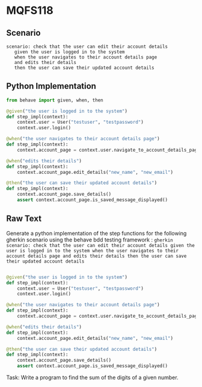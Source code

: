 # MQFS118
## Scenario
```gherkin
scenario: check that the user can edit their account details 
   given the user is logged in to the system 
   when the user navigates to their account details page 
   and edits their details 
   then the user can save their updated account details
```


## Python Implementation
```python
from behave import given, when, then

@given("the user is logged in to the system")
def step_impl(context):
    context.user = User("testuser", "testpassword")
    context.user.login()

@when("the user navigates to their account details page")
def step_impl(context):
    context.account_page = context.user.navigate_to_account_details_page()

@when("edits their details")
def step_impl(context):
    context.account_page.edit_details("new_name", "new_email")

@then("the user can save their updated account details")
def step_impl(context):
    context.account_page.save_details()
    assert context.account_page.is_saved_message_displayed()
```


## Raw Text
Generate a python implementation of the step functions for the following gherkin scenario using the behave bdd testing framework : ```gherkin scenario: check that the user can edit their account details given the user is logged in to the system when the user navigates to their account details page and edits their details then the user can save their updated account details ```



```python from behave import given, when, then

@given("the user is logged in to the system")
def step_impl(context):
    context.user = User("testuser", "testpassword")
    context.user.login()

@when("the user navigates to their account details page")
def step_impl(context):
    context.account_page = context.user.navigate_to_account_details_page()

@when("edits their details")
def step_impl(context):
    context.account_page.edit_details("new_name", "new_email")

@then("the user can save their updated account details")
def step_impl(context):
    context.account_page.save_details()
    assert context.account_page.is_saved_message_displayed()
```

Task: Write a program to find the sum of the digits of a given number.
